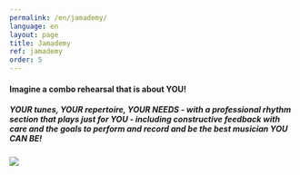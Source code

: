 ```yaml
---
permalink: /en/jamademy/
language: en
layout: page
title: Jamademy
ref: jamademy
order: 5
---
```


#### **Imagine a combo rehearsal that is about YOU!**

##### YOUR tunes, YOUR repertoire, YOUR NEEDS - with a professional rhythm section that plays just for YOU - including constructive feedback with care and the goals to perform and record and be the best musician YOU CAN BE!

![](/assets/img/activities/jamademy.jpg)
